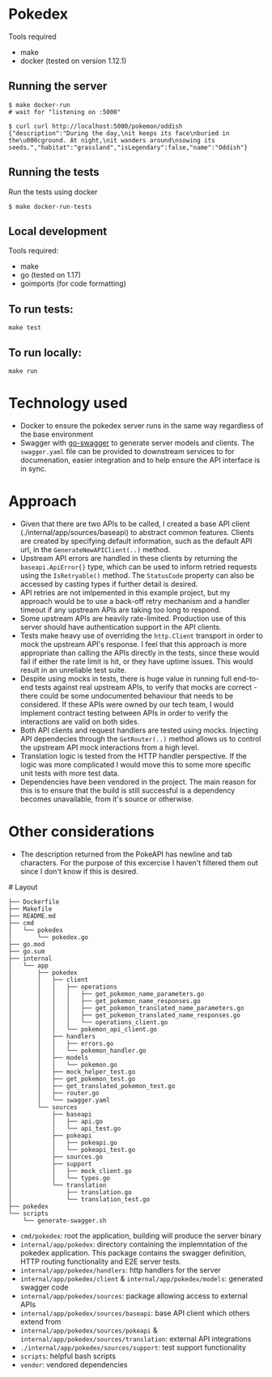 # Pokedex

Tools required
- make
- docker (tested on version 1.12.1)

## Running the server

```
$ make docker-run
# wait for "listening on :5000"

$ curl curl http://localhost:5000/pokemon/oddish
{"description":"During the day,\nit keeps its face\nburied in the\u000cground. At night,\nit wanders around\nsowing its seeds.","habitat":"grassland","isLegendary":false,"name":"Oddish"}
```

## Running the tests

Run the tests using docker

```
$ make docker-run-tests
```

## Local development

Tools required:
- make
- go (tested on 1.17)
- goimports (for code formatting)

## To run tests:

`make test`

## To run locally:

`make run`

# Technology used

- Docker to ensure the pokedex server runs in the same way regardless of the base environment
- Swagger with [go-swagger](https://goswagger.io/) to generate server models and clients. The `swagger.yaml` file can be provided to downstream services to for documenation, easier integration and to help ensure the API interface is in sync.

# Approach

- Given that there are two APIs to be called, I created a base API client (./internal/app/sources/baseapi) to abstract common features. Clients are created by specifying default information, such as the default API url, in the `GenerateNewAPIClient(..)` method. 
- Upstream API errors are handled in these clients by returning the `baseapi.ApiError{}` type, which can be used to inform retried requests using the `IsRetryable()` method. The `StatusCode` property can also be accessed by casting types if further detail is desired. 
- API retries are not imlpemented in this example project, but my approach would be to use a back-off retry mechanism and a handler timeout if any upstream APIs are taking too long to respond.
- Some upstream APIs are heavily rate-limited. Production use of this server should have authentication support in the API clients. 
- Tests make heavy use of overriding the `http.Client` transport in order to mock the upstream API's response. I feel that this approach is more appropriate than calling the APIs directly in the tests, since these would fail if either the rate limit is hit, or they have uptime issues. This would result in an unreliable test suite.
- Despite using mocks in tests, there is huge value in running full end-to-end tests against  real upstream APIs, to verify that mocks are correct - there could be some undocumented behaviour that needs to be considered. If these APIs were owned by our tech team, I would implement contract testing between APIs in order to verify the interactions are valid on both sides. 
- Both API clients and request handlers are tested using mocks. Injecting API dependecies through the `GetRouter(..)` method allows us to control the upstream API mock interactions from a high level. 
- Translation logic is tested from the HTTP handler perspective. If the logic was more complicated I would move this to some more specific unit tests with more test data.
- Dependencies have been vendored in the project. The main reason for this is to ensure that the build is still successful is a dependency becomes unavailable, from it's source or otherwise.

# Other considerations

- The description returned from the PokeAPI has newline and tab characters. For the purpose of this excercise I haven't filtered them out since I don't know if this is desired.

# Layout

```
├── Dockerfile
├── Makefile
├── README.md
├── cmd
│   └── pokedex
│       └── pokedex.go
├── go.mod
├── go.sum
├── internal
│   └── app
│       ├── pokedex
│       │   ├── client
│       │   │   ├── operations
│       │   │   │   ├── get_pokemon_name_parameters.go
│       │   │   │   ├── get_pokemon_name_responses.go
│       │   │   │   ├── get_pokemon_translated_name_parameters.go
│       │   │   │   ├── get_pokemon_translated_name_responses.go
│       │   │   │   └── operations_client.go
│       │   │   └── pokemon_api_client.go
│       │   ├── handlers
│       │   │   ├── errors.go
│       │   │   └── pokemon_handler.go
│       │   ├── models
│       │   │   └── pokemon.go
│       │   ├── mock_helper_test.go
│       │   ├── get_pokemon_test.go
│       │   ├── get_translated_pokemon_test.go
│       │   ├── router.go
│       │   └── swagger.yaml
│       └── sources
│           ├── baseapi
│           │   ├── api.go
│           │   └── api_test.go
│           ├── pokeapi
│           │   ├── pokeapi.go
│           │   └── pokeapi_test.go
│           ├── sources.go
│           ├── support
│           │   ├── mock_client.go
│           │   └── types.go
│           └── translation
│               ├── translation.go
│               └── translation_test.go
├── pokedex
└── scripts
    └── generate-swagger.sh
```

- `cmd/pokedex`: root the application, building will produce the server binary
- `internal/app/pokedex`: directory containing the implemntation of the pokedex application. This package contains the swagger definition, HTTP routing functionality and E2E server tests.
- `internal/app/pokedex/handlers`: http handlers for the server
- `internal/app/pokedex/client` & `internal/app/pokedex/models`: generated swagger code
- `internal/app/pokedex/sources`: package allowing access to external APIs
- `internal/app/pokedex/sources/baseapi`: base API client which others extend from
- `internal/app/pokedex/sources/pokeapi` & `internal/app/pokedex/sources/translation`: external API integrations
- `./internal/app/pokedex/sources/support`: test support functionality
- `scripts`: helpful bash scripts
- `vendor`: vendored dependencies

